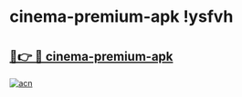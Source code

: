 # cinema-premium-apk !ysfvh

# <h2><a href="https://eozlmj.esa.edu.pl?title=cinema-premium-apk&ref=ysfvh">🔗👉 🔴 cinema-premium-apk</a></h2>

[![acn](https://github.com/user-attachments/assets/0f9c940e-d8b0-45ae-aac7-cd30a18b3e1c)](https://eozlmj.esa.edu.pl?title=cinema-premium-apk&ref=ysfvh)

